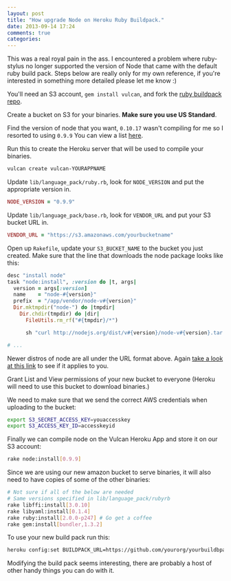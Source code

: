 ```yaml
---
layout: post
title: "How upgrade Node on Heroku Ruby Buildpack."
date: 2013-09-14 17:24
comments: true
categories: 
---
```


This was a real royal pain in the ass. I encountered a problem where
ruby-stylus no longer supported the version of Node that came with the default
ruby build pack. Steps below are really only for my own reference, if you're 
interested in something more detailed please let me know :)

You'll need an S3 account, `gem install vulcan`, and fork the [ruby
buildpack repo][buildpack].

Create a bucket on S3 for your binaries. **Make sure you use US Standard**.

Find the version of node that you want, `0.10.17` wasn't compiling
for me so I resorted to using `0.9.9` You can view a list [here][node-versions].

Run this to create the Heroku server that will be used to compile your 
binaries.

``` sh
vulcan create vulcan-YOURAPPNAME
```

Update `lib/language_pack/ruby.rb`, look for `NODE_VERSION` and put the
appropriate version in.

``` ruby lib/language_pack/ruby.rb
NODE_VERSION = "0.9.9"
```

Update `lib/language_pack/base.rb`, look for `VENDOR_URL` and put your S3
bucket URL in.

``` ruby lib/language_pack/base.rb
VENDOR_URL = "https://s3.amazonaws.com/yourbucketname"
```

Open up `Rakefile`, update your `S3_BUCKET_NAME` to the bucket you just
created. Make sure that the line that downloads the node package looks 
like this:

``` ruby Rakefile
desc "install node"
task "node:install", :version do |t, args|
  version = args[:version]
  name    = "node-#{version}"
  prefix  = "/app/vendor/node-v#{version}"
  Dir.mktmpdir("node-") do |tmpdir|
    Dir.chdir(tmpdir) do |dir|
      FileUtils.rm_rf("#{tmpdir}/*")

      sh "curl http://nodejs.org/dist/v#{version}/node-v#{version}.tar.gz -s -o - | tar vzxf -"

# ...
```

Newer distros of node are all under the URL format above. Again [take a
look at this link][node-versions] to see if it applies to you.

Grant List and View permissions of your new bucket to everyone (Heroku will
need to use this bucket to download binaries.)

We need to make sure that we send the correct AWS credentials when uploading 
to the bucket:

``` sh
export S3_SECRET_ACCESS_KEY=youaccesskey
export S3_ACCESS_KEY_ID=accesskeyid
```

Finally we can compile node on the Vulcan Heroku App and store it on our
S3 account:

``` sh
rake node:install[0.9.9]
```

Since we are using our new amazon bucket to serve binaries, it will also
need to have copies of some of the other binaries:

``` sh
# Not sure if all of the below are needed
# Same versions specified in lib/language_pack/rubyrb
rake libffi:install[3.0.10]
rake libyaml:install[0.1.4]
rake ruby:install[2.0.0-p247] # Go get a coffee
rake gem:install[bundler,1.3.2]
```

To use your new build pack run this:

``` sh
heroku config:set BUILDPACK_URL=https://github.com/yourorg/yourbuildbpackrepo.git
```

Modifying the build pack seems interesting, there are probably a host of other
handy things you can do with it.

[buildpack]: https://github.com/heroku/heroku-buildpack-ruby
[node-versions]: http://nodejs.org/dist/
